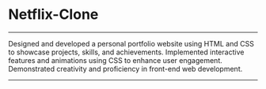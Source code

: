 # Netflix-Clone
---

Designed and developed a personal portfolio website using HTML and CSS to showcase projects, skills, and achievements.
Implemented interactive features and animations using CSS to
enhance user engagement. Demonstrated creativity and proficiency in
front-end web development.

---

